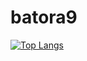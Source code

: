 # batora9
[![Top Langs](https://github-readme-stats.vercel.app/api/top-langs/?username=batora9&theme=defalt&layout=defalt)](https://github.com/anuraghazra/github-readme-stats)
